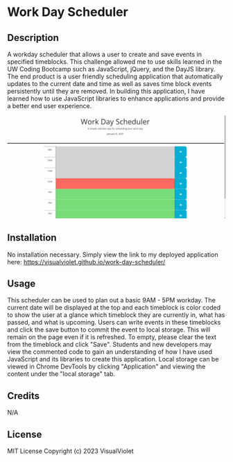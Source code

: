 # Work Day Scheduler

## Description

A workday scheduler that allows a user to create and save events in specified timeblocks. This challenge allowed me to use skills learned in the UW Coding Bootcamp such as JavaScript, jQuery, and the DayJS library. The end product is a user friendly scheduling application that automatically updates to the current date and time as well as saves time block events persistently until they are removed. In building this application, I have learned how to use JavaScript libraries to enhance applications and provide a better end user experience.

![scheduler application demonstration](https://github.com/VisualViolet/work-day-scheduler/blob/main/assets/images/work-day-scheduler-demo.gif)

## Installation

No installation necessary. Simply view the link to my deployed application here: https://visualviolet.github.io/work-day-scheduler/

## Usage

This scheduler can be used to plan out a basic 9AM - 5PM workday. The current date will be displayed at the top and each timeblock is color coded to show the user at a glance which timeblock they are currently in, what has passed, and what is upcoming. Users can write events in these timeblocks and click the save button to commit the event to local storage. This will remain on the page even if it is refreshed. To empty, please clear the text from the timeblock and click "Save". Students and new developers may view the commented code to gain an understanding of how I have used JavaScript and its libraries to create this application. Local storage can be viewed in Chrome DevTools by clicking "Application" and viewing the content under the "local storage" tab.

## Credits

N/A

## License

MIT License
Copyright (c) 2023 VisualViolet
